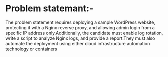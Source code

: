 # Problem statemant:-
The problem statement requires deploying a sample WordPress website, protecting it with a Nginx reverse proxy, and allowing admin login from a specific IP address only.Additionally, the candidate must enable log rotation, write a script to analyze Nginx logs, and provide a report.They must also automate the deployment using either cloud infrastructure automation technology or containers
